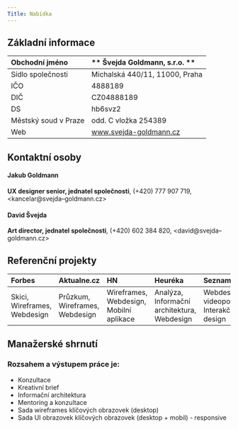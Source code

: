 ```yaml
---
Title: Nabídka
---
```

## Základní informace
|Obchodní jméno | ** Švejda Goldmann, s.r.o. ** |
|:--|:--|
|Sídlo společnosti | Michalská 440/11, 11000, Praha |
|IČO |4888189 |
|DIČ| CZ04888189|
|DS| hb6svz2|
|Městský soud v Praze|  odd. C vložka 254389|
|Web|www.svejda-goldmann.cz |

## Kontaktní osoby
#### Jakub Goldmann

**UX designer senior, jednatel společnosti**, (+420) 777 907 719, <kancelar@svejda–goldmann.cz>
#### David Švejda
**Art director, jednatel společnosti**,  (+420) 602 384 820, <david@svejda–goldmann.cz>
## Referenční projekty
|Forbes | Aktualne.cz | HN |Heuréka|Seznam|
|:--|:--|:--|:--|:--|
|Skici, Wireframes, Webdesign| Průzkum, Wireframes, Webdesign | Wireframes, Webdesign, Mobilní aplikace|Analýza, Informační architektura, Webdesign|Webdesign videoportálu, Interakční design|

## Manažerské shrnutí
### Rozsahem a výstupem práce je:
- Konzultace
- Kreativní brief
- Informační architektura
- Mentoring a konzultace
- Sada wireframes klíčových obrazovek (desktop)
- Sada UI obrazovek klíčových obrazovek (desktop + mobil) - responsive
